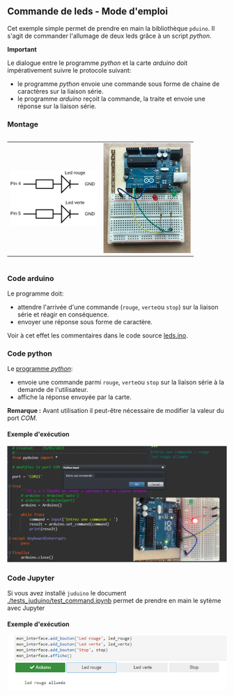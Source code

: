## Commande de leds - Mode d'emploi

Cet exemple simple permet de prendre en main la bibliothèque `pduino`.  Il s'agit de commander l'allumage de deux leds grâce à un script _python_.

**Important**

Le dialogue entre le programme _python_ et la carte _arduino_  doit impérativement suivre le protocole suivant:

- le programme _python_ envoie une commande sous forme de chaine de caractères sur la liaison série.
- le programme _arduino_ reçoit la commande, la traite et envoie une réponse sur la liaison série.

### Montage

<table style="display:inline-block">
<tr><td><img src='data/leds.svg' style = "width : 200px;"></td><td><img src='data/image_2.jpg' style = "width : 200px;"></td></tr>
</table>

### Code arduino

Le programme doit:

- attendre l'arrivée d'une commande (`rouge`, `verte`ou `stop`) sur la liaison série et réagir en conséquence.
- envoyer une réponse sous forme de caractère.

Voir à cet effet les commentaires dans le code source [leds.ino](../../arduino/leds/leds.ino).

### Code python

Le [programme _python_](../../tests_pduino/commande_leds.py):
- envoie une commande parmi `rouge`, `verte`ou `stop` sur la liaison série à la demande de l'utilisateur.
- affiche la réponse envoyée par la carte.

**Remarque :** Avant utilisation il peut-être nécessaire de modifier la valeur du port _COM_.


#### Exemple d'exécution

<img src='data/image_10.png' style='width:700px'>

### Code Jupyter

Si vous avez installé `juduino` le document [./tests_juduino/test_command.ipynb](../../tests_juduino/test_command.ipynb) permet de prendre en main le sytème avec Jupyter

#### Exemple d'exécution

<img src='data/image_14.png'>